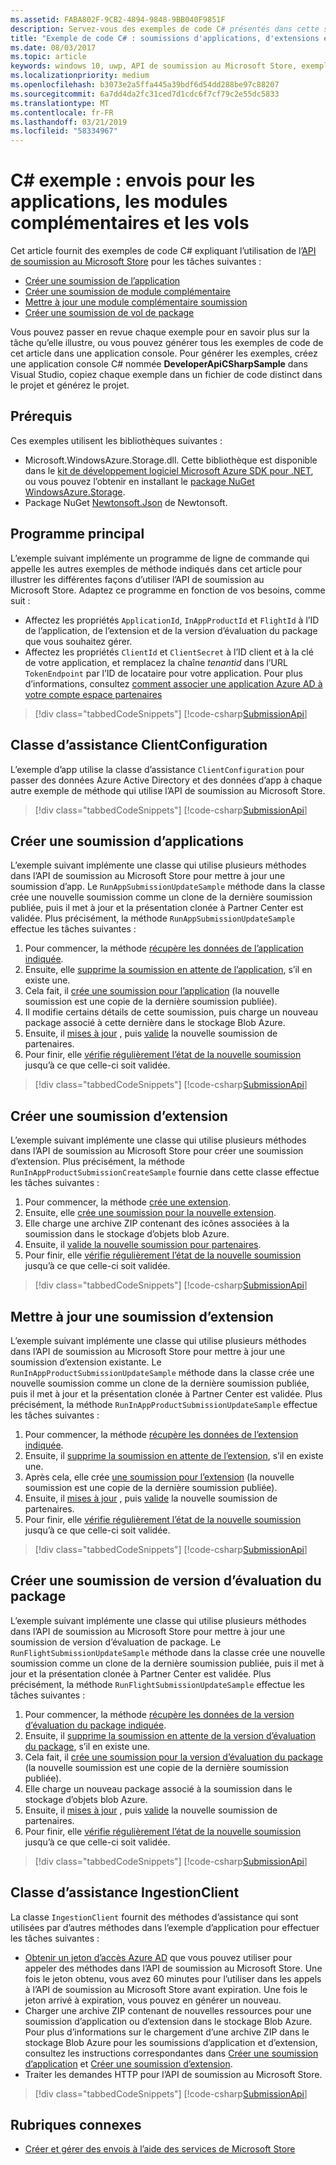 ```yaml
---
ms.assetid: FABA802F-9CB2-4894-9848-9BB040F9851F
description: Servez-vous des exemples de code C# présentés dans cette section pour en savoir plus sur l’utilisation de l’API de soumission au Microsoft Store.
title: "Exemple de code C# : soumissions d'applications, d'extensions et de versions d’évaluation"
ms.date: 08/03/2017
ms.topic: article
keywords: windows 10, uwp, API de soumission au Microsoft Store, exemples de code, C#
ms.localizationpriority: medium
ms.openlocfilehash: b3073e2a5ffa445a39bdf6d54dd288be97c88207
ms.sourcegitcommit: 6a7dd4da2fc31ced7d1cdc6f7cf79c2e55dc5833
ms.translationtype: MT
ms.contentlocale: fr-FR
ms.lasthandoff: 03/21/2019
ms.locfileid: "58334967"
---
```

# <a name="c-sample-submissions-for-apps-add-ons-and-flights"></a>C\# exemple : envois pour les applications, les modules complémentaires et les vols

Cet article fournit des exemples de code C# expliquant l’utilisation de l’[API de soumission au Microsoft Store](create-and-manage-submissions-using-windows-store-services.md) pour les tâches suivantes :

* [Créer une soumission de l’application](#create-app-submission)
* [Créer une soumission de module complémentaire](#create-add-on-submission)
* [Mettre à jour une module complémentaire soumission](#update-add-on-submission)
* [Créer une soumission de vol de package](#create-flight-submission)

Vous pouvez passer en revue chaque exemple pour en savoir plus sur la tâche qu’elle illustre, ou vous pouvez générer tous les exemples de code de cet article dans une application console. Pour générer les exemples, créez une application console C# nommée **DeveloperApiCSharpSample** dans Visual Studio, copiez chaque exemple dans un fichier de code distinct dans le projet et générez le projet.

## <a name="prerequisites"></a>Prérequis

Ces exemples utilisent les bibliothèques suivantes :

* Microsoft.WindowsAzure.Storage.dll. Cette bibliothèque est disponible dans le [kit de développement logiciel Microsoft Azure SDK pour .NET](https://azure.microsoft.com/downloads/), ou vous pouvez l’obtenir en installant le [package NuGet WindowsAzure.Storage](https://www.nuget.org/packages/WindowsAzure.Storage).
* Package NuGet [Newtonsoft.Json](https://www.newtonsoft.com/json) de Newtonsoft.

## <a name="main-program"></a>Programme principal

L’exemple suivant implémente un programme de ligne de commande qui appelle les autres exemples de méthode indiqués dans cet article pour illustrer les différentes façons d’utiliser l’API de soumission au Microsoft Store. Adaptez ce programme en fonction de vos besoins, comme suit :

* Affectez les propriétés ```ApplicationId```, ```InAppProductId``` et ```FlightId``` à l’ID de l’application, de l’extension et de la version d’évaluation du package que vous souhaitez gérer.
* Affectez les propriétés ```ClientId``` et ```ClientSecret``` à l’ID client et à la clé de votre application, et remplacez la chaîne *tenantid* dans l’URL ```TokenEndpoint``` par l’ID de locataire pour votre application. Pour plus d’informations, consultez [comment associer une application Azure AD à votre compte espace partenaires](create-and-manage-submissions-using-windows-store-services.md#how-to-associate-an-azure-ad-application-with-your-partner-center-account)

> [!div class="tabbedCodeSnippets"]
[!code-csharp[SubmissionApi](./code/StoreServicesExamples_Submission/cs/Program.cs#Main)]

<span id="clientconfiguration" />

## <a name="clientconfiguration-helper-class"></a>Classe d’assistance ClientConfiguration

L’exemple d’app utilise la classe d’assistance ```ClientConfiguration``` pour passer des données Azure Active Directory et des données d’app à chaque autre exemple de méthode qui utilise l’API de soumission au Microsoft Store.

> [!div class="tabbedCodeSnippets"]
[!code-csharp[SubmissionApi](./code/StoreServicesExamples_Submission/cs/ClientConfiguration.cs#ClientConfiguration)]

<span id="create-app-submission" />

## <a name="create-an-app-submission"></a>Créer une soumission d’applications

L’exemple suivant implémente une classe qui utilise plusieurs méthodes dans l’API de soumission au Microsoft Store pour mettre à jour une soumission d’app. Le ```RunAppSubmissionUpdateSample``` méthode dans la classe crée une nouvelle soumission comme un clone de la dernière soumission publiée, puis il met à jour et la présentation clonée à Partner Center est validée. Plus précisément, la méthode ```RunAppSubmissionUpdateSample``` effectue les tâches suivantes :

1. Pour commencer, la méthode [récupère les données de l’application indiquée](get-an-app.md).
2. Ensuite, elle [supprime la soumission en attente de l’application](delete-an-app-submission.md), s’il en existe une.
3. Cela fait, il [crée une soumission pour l’application](create-an-app-submission.md) (la nouvelle soumission est une copie de la dernière soumission publiée).
4. Il modifie certains détails de cette soumission, puis charge un nouveau package associé à cette dernière dans le stockage Blob Azure.
5. Ensuite, il [mises à jour](update-an-app-submission.md) , puis [valide](commit-an-app-submission.md) la nouvelle soumission de partenaires.
6. Pour finir, elle [vérifie régulièrement l’état de la nouvelle soumission](get-status-for-an-app-submission.md) jusqu’à ce que celle-ci soit validée.

> [!div class="tabbedCodeSnippets"]
[!code-csharp[SubmissionApi](./code/StoreServicesExamples_Submission/cs/AppSubmissionUpdateSample.cs#AppSubmissionUpdateSample)]

<span id="create-add-on-submission" />

## <a name="create-an-add-on-submission"></a>Créer une soumission d’extension

L’exemple suivant implémente une classe qui utilise plusieurs méthodes dans l’API de soumission au Microsoft Store pour créer une soumission d’extension. Plus précisément, la méthode ```RunInAppProductSubmissionCreateSample``` fournie dans cette classe effectue les tâches suivantes :

1. Pour commencer, la méthode [crée une extension](create-an-add-on.md).
2. Ensuite, elle [crée une soumission pour la nouvelle extension](create-an-add-on-submission.md).
3. Elle charge une archive ZIP contenant des icônes associées à la soumission dans le stockage d’objets blob Azure.
4. Ensuite, il [valide la nouvelle soumission pour partenaires](commit-an-add-on-submission.md).
5. Pour finir, elle [vérifie régulièrement l’état de la nouvelle soumission](get-status-for-an-add-on-submission.md) jusqu’à ce que celle-ci soit validée.

> [!div class="tabbedCodeSnippets"]
[!code-csharp[SubmissionApi](./code/StoreServicesExamples_Submission/cs/InAppProductSubmissionCreateSample.cs#InAppProductSubmissionCreateSample)]

<span id="update-add-on-submission" />

## <a name="update-an-add-on-submission"></a>Mettre à jour une soumission d’extension

L’exemple suivant implémente une classe qui utilise plusieurs méthodes dans l’API de soumission au Microsoft Store pour mettre à jour une soumission d’extension existante. Le ```RunInAppProductSubmissionUpdateSample``` méthode dans la classe crée une nouvelle soumission comme un clone de la dernière soumission publiée, puis il met à jour et la présentation clonée à Partner Center est validée. Plus précisément, la méthode ```RunInAppProductSubmissionUpdateSample``` effectue les tâches suivantes :

1. Pour commencer, la méthode [récupère les données de l’extension indiquée](get-an-add-on.md).
2. Ensuite, il [supprime la soumission en attente de l’extension](delete-an-add-on-submission.md), s’il en existe une.
3. Après cela, elle crée [une soumission pour l’extension](create-an-add-on-submission.md) (la nouvelle soumission est une copie de la dernière soumission publiée).
5. Ensuite, il [mises à jour](update-an-add-on-submission.md) , puis [valide](commit-an-add-on-submission.md) la nouvelle soumission de partenaires.
6. Pour finir, elle [vérifie régulièrement l’état de la nouvelle soumission](get-status-for-an-add-on-submission.md) jusqu’à ce que celle-ci soit validée.

> [!div class="tabbedCodeSnippets"]
[!code-csharp[SubmissionApi](./code/StoreServicesExamples_Submission/cs/InAppProductSubmissionUpdateSample.cs#InAppProductSubmissionUpdateSample)]

<span id="create-flight-submission" />

## <a name="create-a-package-flight-submission"></a>Créer une soumission de version d’évaluation du package

L’exemple suivant implémente une classe qui utilise plusieurs méthodes dans l’API de soumission au Microsoft Store pour mettre à jour une soumission de version d’évaluation de package. Le ```RunFlightSubmissionUpdateSample``` méthode dans la classe crée une nouvelle soumission comme un clone de la dernière soumission publiée, puis il met à jour et la présentation clonée à Partner Center est validée. Plus précisément, la méthode ```RunFlightSubmissionUpdateSample``` effectue les tâches suivantes :

1. Pour commencer, la méthode [récupère les données de la version d’évaluation du package indiquée](get-a-flight.md).
2. Ensuite, il [supprime la soumission en attente de la version d’évaluation du package](delete-a-flight-submission.md), s’il en existe une.
3. Cela fait, il [crée une soumission pour la version d’évaluation du package](create-a-flight-submission.md) (la nouvelle soumission est une copie de la dernière soumission publiée).
4. Elle charge un nouveau package associé à la soumission dans le stockage d’objets blob Azure.
5. Ensuite, il [mises à jour](update-a-flight-submission.md) , puis [valide](commit-a-flight-submission.md) la nouvelle soumission de partenaires.
6. Pour finir, elle [vérifie régulièrement l’état de la nouvelle soumission](get-status-for-a-flight-submission.md) jusqu’à ce que celle-ci soit validée.

> [!div class="tabbedCodeSnippets"]
[!code-csharp[SubmissionApi](./code/StoreServicesExamples_Submission/cs/FlightSubmissionUpdateSample.cs#FlightSubmissionUpdateSample)]

<span id="ingestionclient" />

## <a name="ingestionclient-helper-class"></a>Classe d’assistance IngestionClient

La classe ```IngestionClient``` fournit des méthodes d’assistance qui sont utilisées par d’autres méthodes dans l’exemple d’application pour effectuer les tâches suivantes :

* [Obtenir un jeton d’accès Azure AD](create-and-manage-submissions-using-windows-store-services.md#obtain-an-azure-ad-access-token) que vous pouvez utiliser pour appeler des méthodes dans l’API de soumission au Microsoft Store. Une fois le jeton obtenu, vous avez 60 minutes pour l’utiliser dans les appels à l’API de soumission au Microsoft Store avant expiration. Une fois le jeton arrivé à expiration, vous pouvez en générer un nouveau.
* Charger une archive ZIP contenant de nouvelles ressources pour une soumission d’application ou d’extension dans le stockage Blob Azure. Pour plus d’informations sur le chargement d’une archive ZIP dans le stockage Blob Azure pour les soumissions d’application et d’extension, consultez les instructions correspondantes dans [Créer une soumission d’application](manage-app-submissions.md#create-an-app-submission) et [Créer une soumission d’extension](manage-add-on-submissions.md#create-an-add-on-submission).
* Traiter les demandes HTTP pour l’API de soumission au Microsoft Store.

> [!div class="tabbedCodeSnippets"]
[!code-csharp[SubmissionApi](./code/StoreServicesExamples_Submission/cs/IngestionClient.cs#IngestionClient)]

## <a name="related-topics"></a>Rubriques connexes

* [Créer et gérer des envois à l’aide des services de Microsoft Store](create-and-manage-submissions-using-windows-store-services.md)

